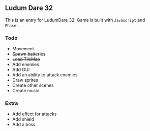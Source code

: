Ludum Dare 32
-------------

This is an entry for LudumDare 32. Game is built with `Javascript` and `Phaser`.

### Todo
* ~~Movement~~
* ~~Spawn batteries~~
* ~~Load TileMap~~
* Add enemies
* Add GUI
* Add an ability to attack enemies
* Draw sprites
* Create other scenes
* Create music


### Extra
* Add effect for attacks
* Add shield
* Add a boss